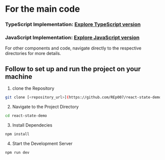 # For the main code

### TypeScript Implementation: [Explore TypeScript version](./src/components/Form)

### JavaScript Implementation: [Explore JavaScript version](./src/components/FormByJS)

For other components and code, navigate directly to the respective directories for more details.





## Follow to set up and run the project on your machine


1. clone the Repository
```bash
git clone [<repository_url>](https://github.com/REp007/react-state-demo)
```
2. Navigate to the Project Directory
```bash
cd react-state-demo
```
3. Install Dependecies
```bash
npm install
```

4. Start the Development Server
```bash
npm run dev
```



